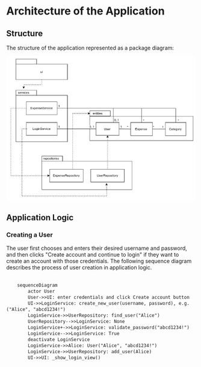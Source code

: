 # Architecture of the Application

## Structure

The structure of the application represented as a package diagram:

![Packaging diagram of the application's structure](./images/class_diagram.png)

## Application Logic

### Creating a User 

The user first chooses and enters their desired username and password, and then clicks "Create account and continue to login" if they want to create an account with those credentials. The following sequence diagram describes the process of user creation in application logic.

```mermaid

    sequenceDiagram
        actor User
        User->>UI: enter credentials and click Create account button
        UI->>LoginService: create_new_user(username, password), e.g. ("Alice", "abcd1234!")
        LoginService->>UserRepository: find_user("Alice")
        UserRepository-->>LoginService: None
        LoginService+->>LoginService: validate_password("abcd1234!")
        LoginService-->>LoginService: True
        deactivate LoginService
        LoginService->>Alice: User("Alice", "abcd1234!")
        LoginService->>UserRepository: add_user(Alice)
        UI->>UI: _show_login_view()

```